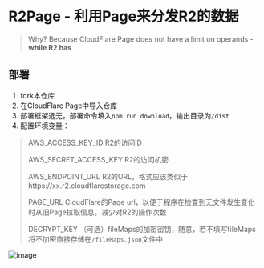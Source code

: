 # R2Page - 利用Page来分发R2的数据

> Why? Because CloudFlare Page does not have a limit on operands - **while R2 has**

## 部署

1. fork本仓库
2. 在CloudFlare Page中导入仓库
3. 部署框架选无，部署命令填入`npm run download`，输出目录为`/dist`
4. 配置环境变量：
   
   
> AWS_ACCESS_KEY_ID R2的访问ID
> 
> AWS_SECRET_ACCESS_KEY R2的访问机密
> 
> AWS_ENDPOINT_URL R2的URL，格式应该类似于https://xx.r2.cloudflarestorage.com
> 
> PAGE_URL CloudFlare的Page url，以便于程序在检查到无文件发生变化时从旧Page拉取信息，减少对R2的操作次数
> 
> DECRYPT_KEY （可选）fileMaps的加密密钥，随意，若不填写fileMaps将不加密直接存储在`/fileMaps.json`文件中
> 

![image](https://github.com/ChenYFan/R2Page/assets/53730587/dc512eb9-de6f-410f-8166-c17da3f2976b)
